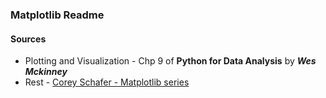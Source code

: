 ### Matplotlib Readme

#### Sources

* Plotting and Visualization - Chp 9 of **Python for Data Analysis** by ***Wes Mckinney***
* Rest - [Corey Schafer - Matplotlib series](https://www.youtube.com/playlist?list=PL-osiE80TeTvipOqomVEeZ1HRrcEvtZB_)

